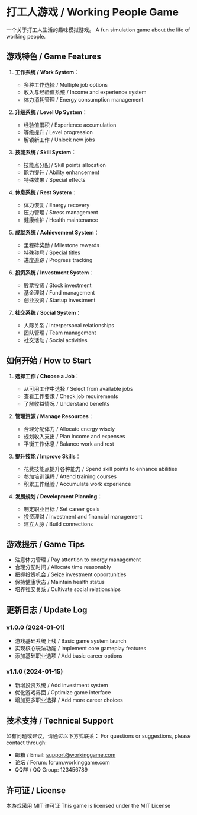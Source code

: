 # 打工人游戏 / Working People Game

一个关于打工人生活的趣味模拟游戏。
A fun simulation game about the life of working people.

## 游戏特色 / Game Features

1. **工作系统 / Work System**：
   - 多种工作选择 / Multiple job options
   - 收入与经验值系统 / Income and experience system
   - 体力消耗管理 / Energy consumption management

2. **升级系统 / Level Up System**：
   - 经验值累积 / Experience accumulation
   - 等级提升 / Level progression
   - 解锁新工作 / Unlock new jobs

3. **技能系统 / Skill System**：
   - 技能点分配 / Skill points allocation
   - 能力提升 / Ability enhancement
   - 特殊效果 / Special effects

4. **休息系统 / Rest System**：
   - 体力恢复 / Energy recovery
   - 压力管理 / Stress management
   - 健康维护 / Health maintenance

5. **成就系统 / Achievement System**：
   - 里程碑奖励 / Milestone rewards
   - 特殊称号 / Special titles
   - 进度追踪 / Progress tracking

6. **投资系统 / Investment System**：
   - 股票投资 / Stock investment
   - 基金理财 / Fund management
   - 创业投资 / Startup investment

7. **社交系统 / Social System**：
   - 人际关系 / Interpersonal relationships
   - 团队管理 / Team management
   - 社交活动 / Social activities

## 如何开始 / How to Start

1. **选择工作 / Choose a Job**：
   - 从可用工作中选择 / Select from available jobs
   - 查看工作要求 / Check job requirements
   - 了解收益情况 / Understand benefits

2. **管理资源 / Manage Resources**：
   - 合理分配体力 / Allocate energy wisely
   - 规划收入支出 / Plan income and expenses
   - 平衡工作休息 / Balance work and rest

3. **提升技能 / Improve Skills**：
   - 花费技能点提升各种能力 / Spend skill points to enhance abilities
   - 参加培训课程 / Attend training courses
   - 积累工作经验 / Accumulate work experience

4. **发展规划 / Development Planning**：
   - 制定职业目标 / Set career goals
   - 投资理财 / Investment and financial management
   - 建立人脉 / Build connections

## 游戏提示 / Game Tips

- 注意体力管理 / Pay attention to energy management
- 合理分配时间 / Allocate time reasonably
- 把握投资机会 / Seize investment opportunities
- 保持健康状态 / Maintain health status
- 培养社交关系 / Cultivate social relationships

## 更新日志 / Update Log

### v1.0.0 (2024-01-01)
- 游戏基础系统上线 / Basic game system launch
- 实现核心玩法功能 / Implement core gameplay features
- 添加基础职业选项 / Add basic career options

### v1.1.0 (2024-01-15)
- 新增投资系统 / Add investment system
- 优化游戏界面 / Optimize game interface
- 增加更多职业选择 / Add more career choices

## 技术支持 / Technical Support

如有问题或建议，请通过以下方式联系：
For questions or suggestions, please contact through:

- 邮箱 / Email: support@workinggame.com
- 论坛 / Forum: forum.workinggame.com
- QQ群 / QQ Group: 123456789

## 许可证 / License

本游戏采用 MIT 许可证
This game is licensed under the MIT License 